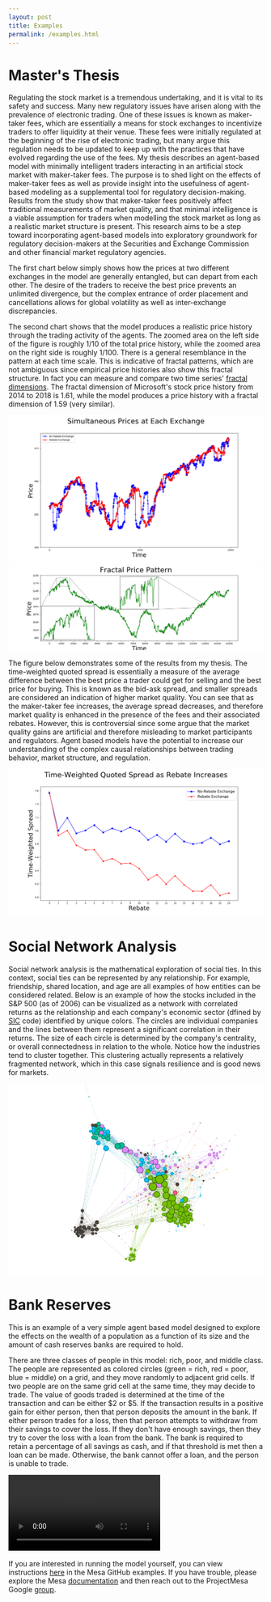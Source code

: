 ```yaml
---
layout: post
title: Examples
permalink: /examples.html
---
```


# Master's Thesis

Regulating the stock market is a tremendous undertaking, and it is vital to its safety and success. Many new regulatory issues have arisen along with the prevalence of electronic trading. One of these issues is known as maker-taker fees, which are essentially a means for stock exchanges to incentivize traders to offer liquidity at their venue. These fees were initially regulated at the beginning of the rise of electronic trading, but many argue this regulation needs to be updated to keep up with the practices that have evolved regarding the use of the fees. My thesis describes an agent-based model with minimally intelligent traders interacting in an artificial stock market with maker-taker fees. The purpose is to shed light on the effects of maker-taker fees as well as provide insight into the usefulness of agent-based modeling as a supplemental tool for regulatory decision-making. Results from the study show that maker-taker fees positively affect traditional measurements of market quality, and that minimal intelligence is a viable assumption for traders when modelling the stock market as long as a realistic market structure is present. This research aims to be a step toward incorporating agent-based models into exploratory groundwork for regulatory decision-makers at the Securities and Exchange Commission and other financial market regulatory agencies.  

The first chart below simply shows how the prices at two different exchanges in the model are generally entangled, but can depart from each other. The desire of the traders to receive the best price prevents an unlimited divergence, but the complex entrance of order placement and cancellations allows for global volatility as well as inter-exchange discrepancies.  

The second chart shows that the model produces a realistic price history through the trading activity of the agents. The zoomed area on the left side of the figure is roughly 1/10 of the total price history, while the zoomed area on the right side is roughly 1/100. There is a general resemblance in the pattern at each time scale. This is indicative of fractal patterns, which are not ambiguous since empirical price histories also show this fractal structure. In fact you can measure and compare two time series' [fractal dimensions](https://www.stat.washington.edu/sites/default/files/files/reports/2010/tr577.pdf). The fractal dimension of Microsoft's stock price history from 2014 to 2018 is 1.61, while the model produces a price history with a fractal dimension of 1.59 (very similar).

![Price Match](/images/PriceMatch.png) ![Fractal Price](/images/FractalPrice.png)  

The figure below demonstrates some of the results from my thesis. The time-weighted quoted spread is essentially a measure of the average difference between the best price a trader could get for selling and the best price for buying. This is known as the bid-ask spread, and smaller spreads are considered an indication of higher market quality. You can see that as the maker-taker fee increases, the average spread decreases, and therefore market quality is enhanced in the presence of the fees and their associated rebates. However, this is controversial since some argue that the market quality gains are artificial and therefore misleading to market participants and regulators. Agent based models have the potential to increase our understanding of the complex causal relationships between trading behavior, market structure, and regulation.

![Time Weighted Quoted Spread](/images/TWQS.png)  

# Social Network Analysis

Social network analysis is the mathematical exploration of social ties. In this context, social ties can be represented by any relationship. For example, friendship, shared location, and age are all examples of how entities can be considered related. Below is an example of how the stocks included in the S&P 500 (as of 2006) can be visualized as a network with correlated returns as the relationship and each company's economic sector (dfined by [SIC](https://www.osha.gov/pls/imis/sic_manual.html) code) identified by unique colors. The circles are individual companies and the lines between them represent a significant correlation in their returns. The size of each circle is determined by the company's centrality, or overall connectedness in relation to the whole. Notice how the industries tend to cluster together. This clustering actually represents a relatively fragmented network, which in this case signals resilience and is good news for markets.

![Stock Network](/images/stock_network.png)

# Bank Reserves

This is an example of a very simple agent based model designed to explore the effects on the wealth of a population as a function of its size and the amount of cash reserves banks are required to hold.  

There are three classes of people in this model: rich, poor, and middle class. The people are represented as colored circles (green = rich, red = poor, blue = middle) on a grid, and they move randomly to adjacent grid cells. If two people are on the same grid cell at the same time, they may decide to trade. The value of goods traded is determined at the time of the transaction and can be either $2 or $5. If the transaction results in a positive gain for either person, then that person deposits the amount in the bank. If either person trades for a loss, then that person attempts to withdraw from their savings to cover the loss. If they don't have enough savings, then they try to cover the loss with a loan from the bank. The bank is required to retain a percentage of all savings as cash, and if that threshold is met then a loan can be made. Otherwise, the bank cannot offer a loan, and the person is unable to trade.

![Bank Reserves Model](/images/bank_reserves_short.mov)  

If you are interested in running the model yourself, you can view instructions [here](https://github.com/charlieroecss/mesa/tree/master/examples/bank_reserves) in the Mesa GitHub examples. If you have trouble, please explore the Mesa [documentation](http://mesa.readthedocs.org/en/latest/) and then reach out to the ProjectMesa Google [group](https://groups.google.com/d/forum/projectmesa).